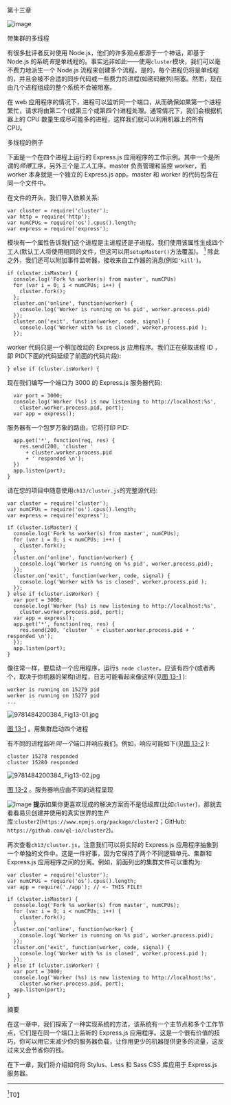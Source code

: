 第十三章

![image](../Images/frontdot.jpg)

带集群的多线程

有很多批评者反对使用 Node.js，他们的许多观点都源于一个神话，即基于 Node.js 的系统*有*是单线程的。事实远非如此——使用`cluster`模块，我们可以毫不费力地派生一个 Node.js 流程来创建多个流程。是的，每个进程仍将是单线程的，并且会被不合适的同步代码或一些费力的进程(如密码散列)阻塞。然而，现在由几个进程组成的整个系统不会被阻塞。

在 web 应用程序的情况下，进程可以监听同一个端口，从而确保如果第一个进程繁忙，请求将由第二个(或第三个或第四个)进程处理。通常情况下，我们会根据机器上的 CPU 数量生成尽可能多的进程，这样我们就可以利用机器上的所有 CPU。

多线程的例子

下面是一个在四个进程上运行的 Express.js 应用程序的工作示例。其中一个是所谓的*师傅*工序，另外三个是*工人*工序。master 负责管理和监控 worker，而 worker 本身就是一个独立的 Express.js app。master 和 worker 的代码包含在同一个文件中。

在文件的开头，我们导入依赖关系:

```
var cluster = require('cluster');
var http = require('http');
var numCPUs = require('os').cpus().length;
var express = require('express');

```

模块有一个属性告诉我们这个进程是主进程还是子进程。我们使用该属性生成四个工人(默认工人将使用相同的文件，但这可以用`setupMaster()`方法覆盖)。 [<sup>1</sup>](#Fn1) 除此之外，我们还可以附加事件监听器，接收来自工作器的消息(例如`'kill'`)。

```
if (cluster.isMaster) {
  console.log('Fork %s worker(s) from master', numCPUs)
  for (var i = 0; i < numCPUs; i++) {
    cluster.fork();
  };
  cluster.on('online', function(worker) {
    console.log('Worker is running on %s pid', worker.process.pid)
  });
  cluster.on('exit', function(worker, code, signal) {
    console.log('Worker with %s is closed', worker.process.pid );
  });

```

worker 代码只是一个稍加改动的 Express.js 应用程序。我们正在获取进程 ID ，即 PID(下面的代码延续了前面的代码片段):

```
} else if (cluster.isWorker) {

```

现在我们编写一个端口为 3000 的 Express.js 服务器代码:

```
  var port = 3000;
  console.log('Worker (%s) is now listening to http://localhost:%s',
    cluster.worker.process.pid, port);
  var app = express();

```

服务器有一个包罗万象的路由，它将打印 PID:

```
  app.get('*', function(req, res) {
    res.send(200, 'cluster '
      + cluster.worker.process.pid
      + ' responded \n');
  })
  app.listen(port);
}

```

请在您的项目中随意使用`ch13/cluster.js`的完整源代码:

```
var cluster = require('cluster');
var numCPUs = require('os').cpus().length;
var express = require('express');

if (cluster.isMaster) {
  console.log('Fork %s worker(s) from master', numCPUs);
  for (var i = 0; i < numCPUs; i++) {
    cluster.fork();
  }
  cluster.on('online', function(worker) {
    console.log('Worker is running on %s pid', worker.process.pid);
  });
  cluster.on('exit', function(worker, code, signal) {
    console.log('Worker with %s is closed', worker.process.pid );
  });
} else if (cluster.isWorker) {
  var port = 3000;
  console.log('Worker (%s) is now listening to http://localhost:%s',
    cluster.worker.process.pid, port);
  var app = express();
  app.get('*', function(req, res) {
    res.send(200, 'cluster ' + cluster.worker.process.pid + ' responded \n');
  });
  app.listen(port);
}

```

像往常一样，要启动一个应用程序，运行`$ node cluster`。应该有四个(或者两个，取决于你机器的架构)进程，日志可能看起来像这样(见[图 13-1](#Fig1) ):

```
worker is running on 15279 pid
worker is running on 15277 pid
...

```

![9781484200384_Fig13-01.jpg](../Images/9781484200384_Fig13-01.jpg)

[图 13-1](#_Fig1) 。用集群启动四个进程

有不同的进程监听*同一个*端口并响应我们。例如，响应可能如下(见[图 13-2](#Fig2) ):

```
cluster 15278 responded
cluster 15280 responded

```

![9781484200384_Fig13-02.jpg](../Images/9781484200384_Fig13-02.jpg)

[图 13-2](#_Fig2) 。服务器响应由不同的进程呈现

![Image](../Images/sq.jpg) **提示**如果你更喜欢现成的解决方案而不是低级库(比如`cluster`)，那就去看看易贝创建并使用的真实世界的生产库:`cluster2`(`https://www.npmjs.org/package/cluster2`；GitHub: `https://github.com/ql-io/cluster2`)。

再次查看`ch13/cluster.js`，注意我们可以将实际的 Express.js 应用程序抽象到一个单独的文件中。这是一件好事，因为它保持了两个不同逻辑单元、集群和 Express.js 应用程序之间的分离。例如，前面列出的集群文件可以重构为:

```
var cluster = require('cluster');
var numCPUs = require('os').cpus().length;
var app = require('./app'); // <- THIS FILE!

if (cluster.isMaster) {
  console.log('Fork %s worker(s) from master', numCPUs);
  for (var i = 0; i < numCPUs; i++) {
    cluster.fork();
  }
  cluster.on('online', function(worker) {
    console.log('Worker is running on %s pid', worker.process.pid);
  });
  cluster.on('exit', function(worker, code, signal) {
    console.log('Worker with %s is closed', worker.process.pid );
  });
} else if (cluster.isWorker) {
  var port = 3000;
  console.log('Worker (%s) is now listening to http://localhost:%s',
    cluster.worker.process.pid, port);
  app.listen(port);
}

```

摘要

在这一章中，我们探索了一种实现系统的方法，该系统有一个主节点和多个工作节点，它们是在同一个端口上监听的 Express.js 应用程序。这是一个很有价值的技巧，你可以用它来减少你的服务器负载，让你用更少的机器提供更多的流量，这反过来又会节省你的钱。

在下一章，我们将介绍如何将 Stylus、Less 和 Sass CSS 库应用于 Express.js 服务器。

__________________

[<sup>1</sup>](#_Fn1)T0】